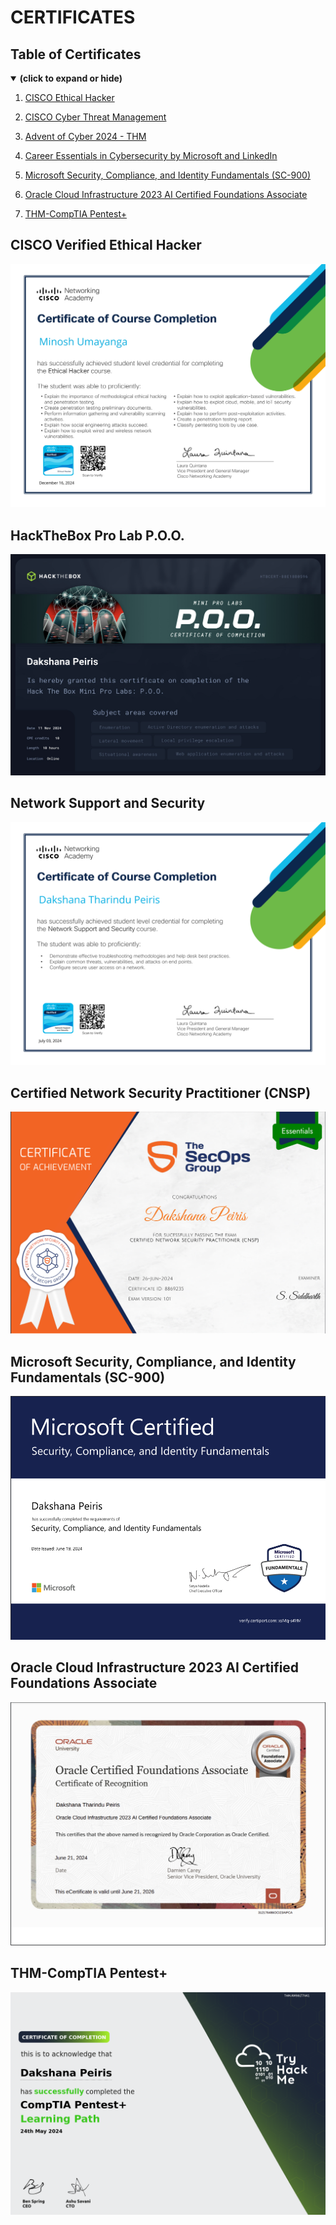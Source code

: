 # CERTIFICATES

## Table of Certificates
<details open>
<summary><b>(click to expand or hide)</b></summary>  


1. [CISCO Ethical Hacker](#eh)

1. [CISCO Cyber Threat Management](#ctm)

1. [Advent of Cyber 2024 - THM](#aoc)

1. [Career Essentials in Cybersecurity by Microsoft and LinkedIn](#m&l)

1. [Microsoft Security, Compliance, and Identity Fundamentals (SC-900)](#micro)

1. [Oracle Cloud Infrastructure 2023 AI Certified Foundations Associate](#oracle)

1. [THM-CompTIA Pentest+](#thmcom)




</details>

<a id="cap"></a>
## CISCO Verified Ethical Hacker

![CISCO Verified Ethical Hacker](https://github.com/CHEEKU-UM/Certificates/blob/main/Images/CISCO%20Cetified%20Ethical%20Hacker.jpg)

<a id="poo"></a>
## HackTheBox Pro Lab P.O.O.

![HackTheBox Pro Lab P.O.O.](https://github.com/YuklidD/YuklidD/blob/main/Assets/HTB%20Pro%20Lab%20P.O.O..png)

<a id="cisconet"></a>
## Network Support and Security

![Network Support and Security](https://github.com/YuklidD/YuklidD/blob/main/Assets/Network%20Support%20and%20Security.png)

<a id="cnsp"></a>
## Certified Network Security Practitioner (CNSP)

![Certified Network Security Practitioner (CNSP)](https://github.com/YuklidD/YuklidD/blob/main/Assets/Certified%20Network%20Security%20Practitioner%20(CNSP).png)

<a id="micro"></a>
## Microsoft Security, Compliance, and Identity Fundamentals (SC-900) 

![Microsoft Security, Compliance, and Identity Fundamentals (SC-900)](https://github.com/YuklidD/YuklidD/blob/a0fcb30b41e22030b22783cfeb49a4148d0daf19/Assets/Microsoft%20Security%2C%20Compliance%2C%20and%20Identity%20Fundamentals%20(SC-900).png)

<a id="oracle"></a>
## Oracle Cloud Infrastructure 2023 AI Certified Foundations Associate

![Oracle Cloud Infrastructure 2023 AI Certified Foundations Associate](https://github.com/YuklidD/YuklidD/blob/main/Assets/%20Oracle%20Cloud%20Infrastructure%202023%20AI%20Certified%20Foundations%20Associate.png)

<a id="thmcom"></a>
## THM-CompTIA Pentest+

![THM-CompTIA Pentest+](https://github.com/YuklidD/YuklidD/blob/main/Assets/THM-RM98LT7VK1.png)

